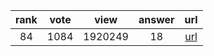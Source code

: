 
| rank | vote | view | answer | url |
|:-:|:-:|:-:|:-:|:-:|
|84|1084|1920249|18| [url](http://stackoverflow.com/questions/627435/how-do-i-remove-an-element-from-a-list-by-index-in-python) |
